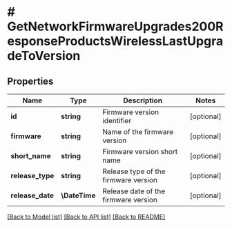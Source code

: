 # # GetNetworkFirmwareUpgrades200ResponseProductsWirelessLastUpgradeToVersion

## Properties

Name | Type | Description | Notes
------------ | ------------- | ------------- | -------------
**id** | **string** | Firmware version identifier | [optional]
**firmware** | **string** | Name of the firmware version | [optional]
**short_name** | **string** | Firmware version short name | [optional]
**release_type** | **string** | Release type of the firmware version | [optional]
**release_date** | **\DateTime** | Release date of the firmware version | [optional]

[[Back to Model list]](../../README.md#models) [[Back to API list]](../../README.md#endpoints) [[Back to README]](../../README.md)
